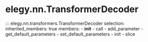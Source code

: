 
# elegy.nn.TransformerDecoder

::: elegy.nn.transformers.TransformerDecoder
    selection:
        inherited_members: true
        members:
            - __init__
            - call
            - add_parameter
            - get_default_parameters
            - set_default_parameters
            - init
            - slice
        